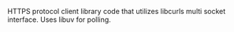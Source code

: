 HTTPS protocol client library code that utilizes libcurls multi socket interface. Uses libuv for polling.